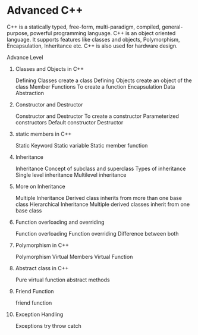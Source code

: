 # Advanced C++

C++ is a statically typed, free-form, multi-paradigm, compiled, general-purpose, powerful programming language. C++ is an object oriented language. It supports features like classes and objects, Polymorphism, Encapsulation, Inheritance etc. C++ is also used for hardware design.


Advance Level

1) Classes and Objects in C++

    Defining Classes
        create a class
    Defining Objects
        create an object of the class
    Member Functions
    To create a function
    Encapsulation
    Data Abstraction


2) Constructor and Destructor

    Constructor and Destructor
    To create a constructor
    Parameterized constructors
    Default constructor
    Destructor


3) static members in C++

    Static Keyword
    Static variable
    Static member function


4) Inheritance

    Inheritance
    Concept of subclass and superclass
    Types of inheritance
    Single level inheritance
    Multilevel inheritance


5) More on Inheritance

    Multiple Inheritance
    Derived class inherits from more than one base class
    Hierarchical Inheritance
    Multiple derived classes inherit from one base class


6) Function overloading and overriding

    Function overloading
    Function overriding
    Difference between both


7) Polymorphism in C++

    Polymorphism
    Virtual Members
    Virtual Function


8) Abstract class in C++

    Pure virtual function
    abstract methods


9) Friend Function

    friend function


10) Exception Handling

    Exceptions
    try
    throw
    catch

